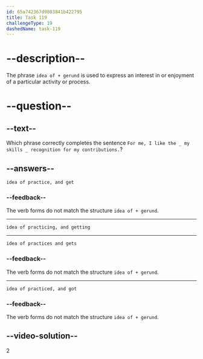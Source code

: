 ```yaml
---
id: 65a742367d9803841b422795
title: Task 119
challengeType: 19
dashedName: task-119
---
```


# --description--

The phrase `idea of + gerund` is used to express an interest in or enjoyment of a particular activity or process.

# --question--

## --text--

Which phrase correctly completes the sentence `For me, I like the _ my skills _ recognition for my contributions.`?

## --answers--

`idea of practice, and get`

### --feedback--

The verb forms do not match the structure `idea of + gerund`.

---

`idea of practicing, and getting`

---

`idea of practices and gets`

### --feedback--

The verb forms do not match the structure `idea of + gerund`.

---

`idea of practiced, and got`

### --feedback--

The verb forms do not match the structure `idea of + gerund`.

## --video-solution--

2
